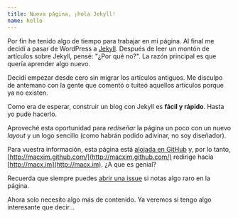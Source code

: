 ```yaml
---
title: Nueva página, ¡hola Jekyll!
name: hello
---
```


Por fin he tenido algo de tiempo para trabajar en mi página. Al final me decidí a pasar de WordPress a [Jekyll](https://github.com/mojombo/jekyll/). Después de leer un montón de artículos sobre Jekyll, pensé: "¿Por qué no?". La razón principal es que quería aprender algo nuevo.

Decidí empezar desde cero sin migrar los artículos antiguos. Me disculpo de antemano con la gente que comentó o tuiteó aquellos artículos porque ya no existen.

Como era de esperar, construir un blog con Jekyll es **fácil y rápido**. Hasta yo pude hacerlo.

Aproveché esta oportunidad para *rediseñar* la página un poco con un nuevo *layout* y un logo sencillo (como habrán podido adivinar, no soy diseñador).

Para vuestra información, esta página está [alojada en GitHub](https://github.com/macxim/macxim.github.com/) y, por lo tanto, [http://macxim.github.com/](http://macxim.github.com/) redirige hacia [http://macx.im](http://macx.im). ¿A que es genial?

Recuerda que siempre puedes [abrir una issue](https://github.com/macxim/macxim.github.com/issues) si notas algo raro en la página.

Ahora solo necesito algo más de contenido. Ya veremos si tengo algo interesante que decir...
